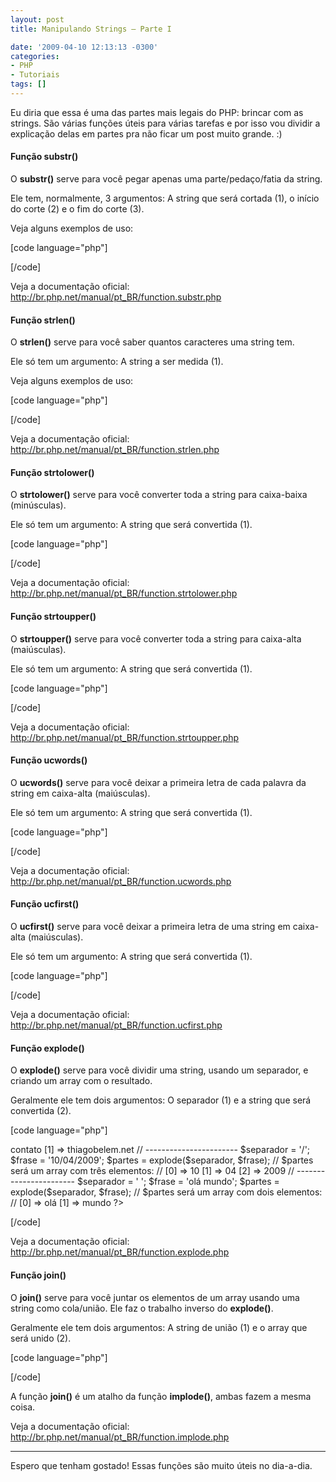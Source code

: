 ```yaml
---
layout: post
title: Manipulando Strings – Parte I

date: '2009-04-10 12:13:13 -0300'
categories:
- PHP
- Tutoriais
tags: []
---
```

Eu diria que essa é uma das partes mais legais do PHP: brincar com as strings. São várias funções úteis para várias tarefas e por isso vou dividir a explicação delas em partes pra não ficar um post muito grande. :)

<h4>Função substr()</h4>
O <strong>substr()</strong> serve para você pegar apenas uma parte/pedaço/fatia da string.

Ele tem, normalmente, 3 argumentos: A string que será cortada (1), o início do corte (2) e o fim do corte (3).

Veja alguns exemplos de uso:


[code language="php"]
<?php

$frase = 'O rato roeu a roupa do Rei de Roma';

echo substr($frase, 0, 5); // 5 primeiros caracteres a partir do 0° caractere
// Retorno: O rato

echo substr($frase, 3, 16); // 16 primeiros caracteres a partir do 3° caractere
// Retorno: ato roeu a roupa

echo substr($frase, 0, -1); // Todos os caracteres, até o penúltimo, a partir do 0° caractere
// Retorno: O rato roeu a roupa do Rei de Rom

?>
[/code]

Veja a documentação oficial:
<a href="http://br.php.net/manual/pt_BR/function.substr.php" target="_blank">http://br.php.net/manual/pt_BR/function.substr.php</a>

<h4>Função strlen()</h4>
O <strong>strlen()</strong> serve para você saber quantos caracteres uma string tem.

Ele só tem um argumento: A string a ser medida (1).

Veja alguns exemplos de uso:


[code language="php"]
<?php

$frase = 'O rato roeu a roupa do Rei de Roma';

echo strlen($frase);
// Retorno: 34

$frase = 'Thiago Belem';

echo strlen($frase);
// Retorno: 12

?>
[/code]

Veja a documentação oficial:
<a href="http://br.php.net/manual/pt_BR/function.strlen.php" target="_blank">http://br.php.net/manual/pt_BR/function.strlen.php</a>

<h4>Função strtolower()</h4>
O <strong>strtolower()</strong> serve para você converter toda a string para caixa-baixa (minúsculas).

Ele só tem um argumento: A string que será convertida (1).


[code language="php"]
<?php

$frase = 'O RATo rOeu a rOuPa Do Rei de Roma';

echo strtolower($frase);
// Retorno: o rato roeu a roupa do rei de roma

?>
[/code]

Veja a documentação oficial:
<a href="http://br.php.net/manual/pt_BR/function.strtolower.php" target="_blank">http://br.php.net/manual/pt_BR/function.strtolower.php</a>

<h4>Função strtoupper()</h4>
O <strong>strtoupper()</strong> serve para você converter toda a string para caixa-alta (maiúsculas).

Ele só tem um argumento: A string que será convertida (1).


[code language="php"]
<?php

$frase = 'O RATo rOeu a rOuPa Do Rei de Roma';

echo strtolower($frase);
// Retorno: O RATO ROEU A ROUPA DO REI DE ROMA

?>
[/code]

Veja a documentação oficial:
<a href="http://br.php.net/manual/pt_BR/function.strtoupper.php" target="_blank">http://br.php.net/manual/pt_BR/function.strtoupper.php</a>

<h4>Função ucwords()</h4>
O <strong>ucwords()</strong> serve para você deixar a primeira letra de cada palavra da string em caixa-alta (maiúsculas).

Ele só tem um argumento: A string que será convertida (1).


[code language="php"]
<?php

$frase = 'jOsé da sILva fErReirA';

echo strtolower($frase);
// Retorno: JOsé Da SILva FErReirA

?>
[/code]

Veja a documentação oficial:
<a href="http://br.php.net/manual/pt_BR/function.ucwords.php" target="_blank">http://br.php.net/manual/pt_BR/function.ucwords.php</a>

<h4>Função ucfirst()</h4>
O <strong>ucfirst()</strong> serve para você deixar a primeira letra de uma string em caixa-alta (maiúsculas).

Ele só tem um argumento: A string que será convertida (1).


[code language="php"]
<?php

$frase = 'jOsé da sILva fErReirA';

echo strtolower($frase);
// Retorno: JOsé da sILva fErReirA

?>
[/code]

Veja a documentação oficial:
<a href="http://br.php.net/manual/pt_BR/function.ucfirst.php" target="_blank">http://br.php.net/manual/pt_BR/function.ucfirst.php</a>

<h4>Função explode()</h4>
O <strong>explode()</strong> serve para você dividir uma string, usando um separador, e criando um array com o resultado.

Geralmente ele tem dois argumentos: O separador (1) e a string que será convertida (2).


[code language="php"]
<?php

$separador = '@';

$frase = 'contato@thiagobelem.net';

$partes = explode($separador, $frase);
// $partes será um array com dois elementos:
// [0] => contato [1] => thiagobelem.net

// -----------------------

$separador = '/';

$frase = '10/04/2009';

$partes = explode($separador, $frase);
// $partes será um array com três elementos:
// [0] => 10 [1] => 04 [2] => 2009

// -----------------------

$separador = ' ';

$frase = 'olá mundo';

$partes = explode($separador, $frase);
// $partes será um array com dois elementos:
// [0] => olá [1] => mundo

?>
[/code]

Veja a documentação oficial:
<a href="http://br.php.net/manual/pt_BR/function.explode.php" target="_blank">http://br.php.net/manual/pt_BR/function.explode.php</a>

<h4>Função join()</h4>
O <strong>join()</strong> serve para você juntar os elementos de um array usando uma string como cola/união. Ele faz o trabalho inverso do <strong>explode()</strong>.

Geralmente ele tem dois argumentos: A string de união (1) e o array que será unido (2).


[code language="php"]
<?php

$uniao = '@';

$partes = array('contato', 'thiagobelem.net');

echo join($uniao, $partes);
// Resultado: contato@thiagobelem.net

// -----------------------

$uniao = 'x';

$partes = array('10', '04', '2009');

echo join($uniao, $partes);
// Resultado: 10x04x2009

// -----------------------

$uniao = ' #@ ';

$partes = array('olá', 'mundo');

echo join($uniao, $partes);
// Resultado: olá #@ mundo

?>
[/code]

A função <strong>join()</strong> é um atalho da função <strong>implode()</strong>, ambas fazem a mesma coisa.

Veja a documentação oficial:
<a href="http://br.php.net/manual/pt_BR/function.implode.php" target="_blank">http://br.php.net/manual/pt_BR/function.implode.php</a>

---

Espero que tenham gostado! Essas funções são muito úteis no dia-a-dia.

